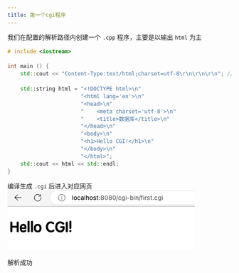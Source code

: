 ```yaml
---
title: 第一个cgi程序
---
```


我们在配置的解析路径内创建一个 `.cpp` 程序，主要是以输出 `html` 为主  

```cpp
# include <iostream>

int main () {
    std::cout << "Content-Type:text/html;charset=utf-8\r\n\r\n\r\n"; // 头一定要加，用作解释

    std::string html = "<!DOCTYPE html>\n"
                       "<html lang='en'>\n"
                       "<head>\n"
                       "    <meta charset='utf-8'>\n"
                       "    <title>数据库</title>\n"
                       "</head>\n"
                       "<body>\n"
                       "<h1>Hello CGI!</h1>\n"
                       "</body>\n"
                       "</html>";
    std::cout << html << std::endl;
}
```

编译生成 `.cgi` 后进入对应网页  
![20221215224324](https://raw.githubusercontent.com/Tequila-Avage/PicGoBeds/master/20221215224324.png)  

解析成功